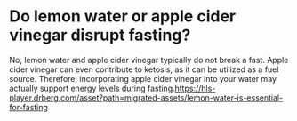 # Do lemon water or apple cider vinegar disrupt fasting?

No, lemon water and apple cider vinegar typically do not break a fast. Apple cider vinegar can even contribute to ketosis, as it can be utilized as a fuel source. Therefore, incorporating apple cider vinegar into your water may actually support energy levels during fasting.https://hls-player.drberg.com/asset?path=migrated-assets/lemon-water-is-essential-for-fasting